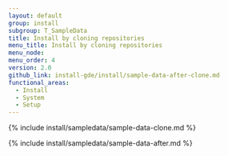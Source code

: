 ```yaml
---
layout: default
group: install
subgroup: T_SampleData
title: Install by cloning repositories
menu_title: Install by cloning repositories
menu_node:
menu_order: 4
version: 2.0
github_link: install-gde/install/sample-data-after-clone.md
functional_areas:
  - Install
  - System
  - Setup
---
```


{% include install/sampledata/sample-data-clone.md %}

{% include install/sampledata/sample-data-after.md %}

